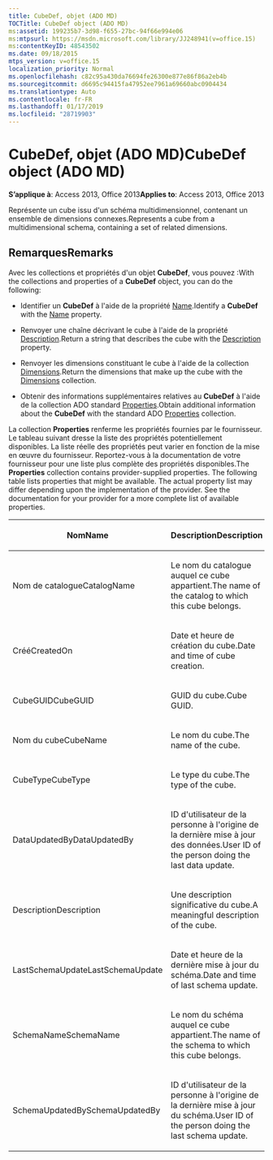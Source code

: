 ```yaml
---
title: CubeDef, objet (ADO MD)
TOCTitle: CubeDef object (ADO MD)
ms:assetid: 199235b7-3d98-f655-27bc-94f66e994e06
ms:mtpsurl: https://msdn.microsoft.com/library/JJ248941(v=office.15)
ms:contentKeyID: 48543502
ms.date: 09/18/2015
mtps_version: v=office.15
localization_priority: Normal
ms.openlocfilehash: c82c95a430da76694fe26300e877e86f86a2eb4b
ms.sourcegitcommit: d6695c94415fa47952ee7961a69660abc0904434
ms.translationtype: Auto
ms.contentlocale: fr-FR
ms.lasthandoff: 01/17/2019
ms.locfileid: "28719903"
---
```

# <a name="cubedef-object-ado-md"></a><span data-ttu-id="94bf0-102">CubeDef, objet (ADO MD)</span><span class="sxs-lookup"><span data-stu-id="94bf0-102">CubeDef object (ADO MD)</span></span>


<span data-ttu-id="94bf0-103">**S’applique à**: Access 2013, Office 2013</span><span class="sxs-lookup"><span data-stu-id="94bf0-103">**Applies to**: Access 2013, Office 2013</span></span>

<span data-ttu-id="94bf0-104">Représente un cube issu d'un schéma multidimensionnel, contenant un ensemble de dimensions connexes.</span><span class="sxs-lookup"><span data-stu-id="94bf0-104">Represents a cube from a multidimensional schema, containing a set of related dimensions.</span></span>

## <a name="remarks"></a><span data-ttu-id="94bf0-105">Remarques</span><span class="sxs-lookup"><span data-stu-id="94bf0-105">Remarks</span></span>

<span data-ttu-id="94bf0-106">Avec les collections et propriétés d'un objet **CubeDef**, vous pouvez :</span><span class="sxs-lookup"><span data-stu-id="94bf0-106">With the collections and properties of a **CubeDef** object, you can do the following:</span></span>

  - <span data-ttu-id="94bf0-107">Identifier un **CubeDef** à l'aide de la propriété [Name](name-property-ado-md.md).</span><span class="sxs-lookup"><span data-stu-id="94bf0-107">Identify a **CubeDef** with the [Name](name-property-ado-md.md) property.</span></span>

  - <span data-ttu-id="94bf0-108">Renvoyer une chaîne décrivant le cube à l'aide de la propriété [Description](description-property-ado-md.md).</span><span class="sxs-lookup"><span data-stu-id="94bf0-108">Return a string that describes the cube with the [Description](description-property-ado-md.md) property.</span></span>

  - <span data-ttu-id="94bf0-109">Renvoyer les dimensions constituant le cube à l'aide de la collection [Dimensions](dimensions-collection-ado-md.md).</span><span class="sxs-lookup"><span data-stu-id="94bf0-109">Return the dimensions that make up the cube with the [Dimensions](dimensions-collection-ado-md.md) collection.</span></span>

  - <span data-ttu-id="94bf0-110">Obtenir des informations supplémentaires relatives au **CubeDef** à l'aide de la collection ADO standard [Properties](properties-collection-ado.md).</span><span class="sxs-lookup"><span data-stu-id="94bf0-110">Obtain additional information about the **CubeDef** with the standard ADO [Properties](properties-collection-ado.md) collection.</span></span>

<span data-ttu-id="94bf0-p101">La collection **Properties** renferme les propriétés fournies par le fournisseur. Le tableau suivant dresse la liste des propriétés potentiellement disponibles. La liste réelle des propriétés peut varier en fonction de la mise en œuvre du fournisseur. Reportez-vous à la documentation de votre fournisseur pour une liste plus complète des propriétés disponibles.</span><span class="sxs-lookup"><span data-stu-id="94bf0-p101">The **Properties** collection contains provider-supplied properties. The following table lists properties that might be available. The actual property list may differ depending upon the implementation of the provider. See the documentation for your provider for a more complete list of available properties.</span></span>

<table>
<colgroup>
<col style="width: 50%" />
<col style="width: 50%" />
</colgroup>
<thead>
<tr class="header">
<th><p><span data-ttu-id="94bf0-115">Nom</span><span class="sxs-lookup"><span data-stu-id="94bf0-115">Name</span></span></p></th>
<th><p><span data-ttu-id="94bf0-116">Description</span><span class="sxs-lookup"><span data-stu-id="94bf0-116">Description</span></span></p></th>
</tr>
</thead>
<tbody>
<tr class="odd">
<td><p><span data-ttu-id="94bf0-117">Nom de catalogue</span><span class="sxs-lookup"><span data-stu-id="94bf0-117">CatalogName</span></span></p></td>
<td><p><span data-ttu-id="94bf0-118">Le nom du catalogue auquel ce cube appartient.</span><span class="sxs-lookup"><span data-stu-id="94bf0-118">The name of the catalog to which this cube belongs.</span></span></p></td>
</tr>
<tr class="even">
<td><p><span data-ttu-id="94bf0-119">Créé</span><span class="sxs-lookup"><span data-stu-id="94bf0-119">CreatedOn</span></span></p></td>
<td><p><span data-ttu-id="94bf0-120">Date et heure de création du cube.</span><span class="sxs-lookup"><span data-stu-id="94bf0-120">Date and time of cube creation.</span></span></p></td>
</tr>
<tr class="odd">
<td><p><span data-ttu-id="94bf0-121">CubeGUID</span><span class="sxs-lookup"><span data-stu-id="94bf0-121">CubeGUID</span></span></p></td>
<td><p><span data-ttu-id="94bf0-122">GUID du cube.</span><span class="sxs-lookup"><span data-stu-id="94bf0-122">Cube GUID.</span></span></p></td>
</tr>
<tr class="even">
<td><p><span data-ttu-id="94bf0-123">Nom du cube</span><span class="sxs-lookup"><span data-stu-id="94bf0-123">CubeName</span></span></p></td>
<td><p><span data-ttu-id="94bf0-124">Le nom du cube.</span><span class="sxs-lookup"><span data-stu-id="94bf0-124">The name of the cube.</span></span></p></td>
</tr>
<tr class="odd">
<td><p><span data-ttu-id="94bf0-125">CubeType</span><span class="sxs-lookup"><span data-stu-id="94bf0-125">CubeType</span></span></p></td>
<td><p><span data-ttu-id="94bf0-126">Le type du cube.</span><span class="sxs-lookup"><span data-stu-id="94bf0-126">The type of the cube.</span></span></p></td>
</tr>
<tr class="even">
<td><p><span data-ttu-id="94bf0-127">DataUpdatedBy</span><span class="sxs-lookup"><span data-stu-id="94bf0-127">DataUpdatedBy</span></span></p></td>
<td><p><span data-ttu-id="94bf0-128">ID d'utilisateur de la personne à l'origine de la dernière mise à jour des données.</span><span class="sxs-lookup"><span data-stu-id="94bf0-128">User ID of the person doing the last data update.</span></span></p></td>
</tr>
<tr class="odd">
<td><p><span data-ttu-id="94bf0-129">Description</span><span class="sxs-lookup"><span data-stu-id="94bf0-129">Description</span></span></p></td>
<td><p><span data-ttu-id="94bf0-130">Une description significative du cube.</span><span class="sxs-lookup"><span data-stu-id="94bf0-130">A meaningful description of the cube.</span></span></p></td>
</tr>
<tr class="even">
<td><p><span data-ttu-id="94bf0-131">LastSchemaUpdate</span><span class="sxs-lookup"><span data-stu-id="94bf0-131">LastSchemaUpdate</span></span></p></td>
<td><p><span data-ttu-id="94bf0-132">Date et heure de la dernière mise à jour du schéma.</span><span class="sxs-lookup"><span data-stu-id="94bf0-132">Date and time of last schema update.</span></span></p></td>
</tr>
<tr class="odd">
<td><p><span data-ttu-id="94bf0-133">SchemaName</span><span class="sxs-lookup"><span data-stu-id="94bf0-133">SchemaName</span></span></p></td>
<td><p><span data-ttu-id="94bf0-134">Le nom du schéma auquel ce cube appartient.</span><span class="sxs-lookup"><span data-stu-id="94bf0-134">The name of the schema to which this cube belongs.</span></span></p></td>
</tr>
<tr class="even">
<td><p><span data-ttu-id="94bf0-135">SchemaUpdatedBy</span><span class="sxs-lookup"><span data-stu-id="94bf0-135">SchemaUpdatedBy</span></span></p></td>
<td><p><span data-ttu-id="94bf0-136">ID d'utilisateur de la personne à l'origine de la dernière mise à jour du schéma.</span><span class="sxs-lookup"><span data-stu-id="94bf0-136">User ID of the person doing the last schema update.</span></span></p></td>
</tr>
</tbody>
</table>

